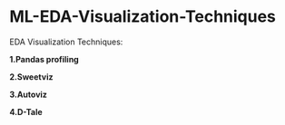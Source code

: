 # ML-EDA-Visualization-Techniques

EDA Visualization Techniques:

**1.Pandas profiling**

**2.Sweetviz**

**3.Autoviz**

**4.D-Tale**
